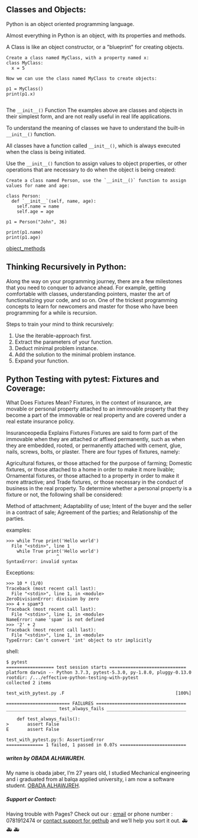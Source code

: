 
## Classes and Objects:

Python is an object oriented programming language.

Almost everything in Python is an object, with its properties and methods.

A Class is like an object constructor, or a "blueprint" for creating objects.
```
Create a class named MyClass, with a property named x:
class MyClass:
  x = 5

Now we can use the class named MyClass to create objects:

p1 = MyClass()
print(p1.x)


```
The `__init__()` Function
The examples above are classes and objects in their simplest form, and are not really useful in real life applications.

To understand the meaning of classes we have to understand the built-in `__init__()` function.

All classes have a function called `__init__()`, which is always executed when the class is being initiated.

Use the `__init__()` function to assign values to object properties, or other operations that are necessary to do when the object is being created:

```
Create a class named Person, use the `__init__()` function to assign values for name and age:

class Person:
  def `__init__`(self, name, age):
    self.name = name
    self.age = age

p1 = Person("John", 36)

print(p1.name)
print(p1.age)
```

[object_methods](https://www.w3schools.com/python/gloss_python_object_methods.asp)

## Thinking Recursively in Python:
Along the way on your programming journey, there are a few milestones that you need to conquer to advance ahead. For example, getting comfortable with classes, understanding pointers, master the art of functionalizing your code, and so on. One of the trickest programming concepts to learn for newcomers and master for those who have been programming for a while is recursion.

Steps to train your mind to think recursively:
1. Use the iterable-approach first.
2. Extract the parameters of your function.
3. Deduct minimal problem instance.
4. Add the solution to the minimal problem instance.
5. Expand your function.


## Python Testing with pytest: Fixtures and Coverage:

What Does Fixtures Mean?
Fixtures, in the context of insurance, are movable or personal property attached to an immovable property that they become a part of the immovable or real property and are covered under a real estate insurance policy.

Insuranceopedia Explains Fixtures
Fixtures are said to form part of the immovable when they are attached or affixed permanently, such as when they are embedded, rooted, or permanently attached with cement, glue, nails, screws, bolts, or plaster. There are four types of fixtures, namely:

Agricultural fixtures, or those attached for the purpose of farming;
Domestic fixtures, or those attached to a home in order to make it more livable;
Ornamental fixtures, or those attached to a property in order to make it more attractive; and
Trade fixtures, or those necessary in the conduct of business in the real property.
To determine whether a personal property is a fixture or not, the following shall be considered:

Method of attachment;
Adaptability of use;
Intent of the buyer and the seller in a contract of sale;
Agreement of the parties; and
Relationship of the parties.

examples:
```
>>> while True print('Hello world')
  File "<stdin>", line 1
    while True print('Hello world')
                   ^
SyntaxError: invalid syntax
```
Exceptions:

```
>>> 10 * (1/0)
Traceback (most recent call last):
  File "<stdin>", line 1, in <module>
ZeroDivisionError: division by zero
>>> 4 + spam*3
Traceback (most recent call last):
  File "<stdin>", line 1, in <module>
NameError: name 'spam' is not defined
>>> '2' + 2
Traceback (most recent call last):
  File "<stdin>", line 1, in <module>
TypeError: Can't convert 'int' object to str implicitly
```

shell:
```
$ pytest
================== test session starts =============================
platform darwin -- Python 3.7.3, pytest-5.3.0, py-1.8.0, pluggy-0.13.0
rootdir: /.../effective-python-testing-with-pytest
collected 2 items

test_with_pytest.py .F                                          [100%]

======================== FAILURES ==================================
___________________ test_always_fails ______________________________

    def test_always_fails():
>       assert False
E       assert False

test_with_pytest.py:5: AssertionError
============== 1 failed, 1 passed in 0.07s =========================
```

##### *writen by OBADA ALHAWJREH.*

My name is obada jaber, I’m 27 years old, I studied Mechanical engineering and i graduated from al balqa applied university, i am now a software student. [OBADA ALHAWJREH](https://github.com/Obada-gh).

##### *Support or Contact:*

Having trouble with Pages? Check out our : [email](obada7jaber7@gmail.com) or phone number : 0781912474 or [contact support for gethub](https://support.github.com/contact) and we’ll help you sort it out. &#x1F691; &#x1F691; &#x1F691;
